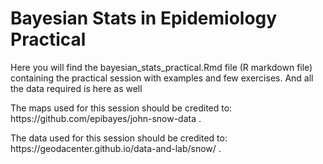 <h1> Bayesian Stats in Epidemiology Practical </h1>

<p> Here you will find the bayesian_stats_practical.Rmd file (R markdown file) containing the practical session with examples and few exercises. And all the data required is here as well </p>

<p> The maps used for this session should be credited to: https://github.com/epibayes/john-snow-data . </p>

<p> The data used for this session should be credited to: https://geodacenter.github.io/data-and-lab/snow/ . </p>
